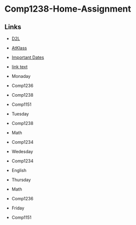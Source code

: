 # Comp1238-Home-Assignment
## Links
- [D2L](https://learn.georgebrown.ca)
- [AtKlass](https://app.atklass.com)
- [Important Dates](https://www.georgebrown.ca/current-students/important-dates?term=27246&category=131)
- [link text](comp1238.md)
  
- Monaday
 - Comp1236
 - Comp1238
 - Comp1151

- Tuesday
 - Comp1238
 - Math
 - Comp1234

- Wedesday
 - Comp1234
 - English
   
- Thursday
 - Math
 - Comp1236

- Friday
 - Comp1151
